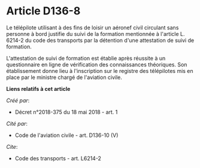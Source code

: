 # Article D136-8

Le télépilote utilisant à des fins de loisir un aéronef civil circulant sans personne à bord justifie du suivi de la
formation mentionnée à l'article L. 6214-2 du code des transports par la détention d'une attestation de suivi de formation. 

L'attestation de suivi de formation est établie après réussite à un questionnaire en ligne de vérification des connaissances
théoriques. Son établissement donne lieu à l'inscription sur le registre des télépilotes mis en place par le ministre chargé
de l'aviation civile.

**Liens relatifs à cet article**

_Créé par_:

  - Décret n°2018-375 du 18 mai 2018 - art. 1

_Cité par_:

  - Code de l'aviation civile - art. D136-10 (V)

_Cite_:

  - Code des transports - art. L6214-2
